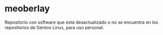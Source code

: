 # meoberlay
Repositorio con software que está desactualizado o no se encuentra en los repositorios de Gentoo Linux, para uso personal.

